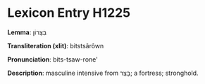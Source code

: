 # Lexicon Entry H1225

**Lemma**: בִּצָּרוֹן

**Transliteration (xlit)**: bitstsârôwn

**Pronunciation**: bits-tsaw-rone'

**Description**:
masculine intensive from בָּצַר; a fortress; stronghold.
